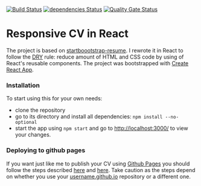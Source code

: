 [![Build Status](https://travis-ci.org/sjwilczynski/sjwilczynski.github.io.svg?branch=source)](https://travis-ci.org/sjwilczynski/sjwilczynski.github.io) 
[![dependencies Status](https://david-dm.org/sjwilczynski/sjwilczynski.github.io/status.svg)](https://david-dm.org/sjwilczynski/sjwilczynski.github.io)
[![Quality Gate Status](https://sonarcloud.io/api/project_badges/measure?project=sjwilczynski_sjwilczynski.github.io&metric=alert_status)](https://sonarcloud.io/dashboard?id=sjwilczynski_sjwilczynski.github.io)

# Responsive CV in React

The project is based on [startboootstrap-resume](https://github.com/BlackrockDigital/startbootstrap-resume).
I rewrote it in React to follow the [DRY](https://en.wikipedia.org/wiki/Don%27t_repeat_yourself) rule: reduce amount of HTML and CSS code by using of React's reusable components. The project was bootstrapped with [Create React App](https://github.com/facebook/create-react-app).

### Installation

To start using this for your own needs:

* clone the repository
* go to its directory and install all dependencies: `npm install --no-optional`
* start the app using `npm start` and go to [http://localhost:3000/](http://localhost:3000/) to view your changes.

### Deploying to github pages

If you want just like me to publish your CV using [Github Pages](https://pages.github.com/) you should follow the steps 
described [here](https://facebook.github.io/create-react-app/docs/deployment) and [here](https://dev.to/javascripterika/deploy-a-react-app-as-a-github-user-page-with-yarn-3fka).
Take caution as the steps depend on whether you use your [username.github.io]() repository or a different one.

